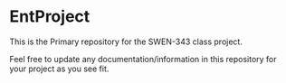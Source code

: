 # EntProject


This is the Primary repository for the SWEN-343 class project.


Feel free to update any documentation/information in this repository for your project as you see fit. 